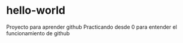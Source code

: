 # hello-world
Proyecto para aprender github
Practicando desde 0 para entender el funcionamiento de github
